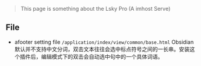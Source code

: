  >This page is something about the Lsky Pro (A imhost Serve)

## File
-  afooter setting file
	 `/application/index/view/common/base.html`
Obsidian 默认并不支持中文分词，双击文本往往会选中标点符号之间的一长串。安装这个插件后，编辑模式下的双击会自动选中句中的一个具体词语。